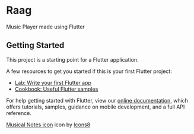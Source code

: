 # Raag

Music Player made using Flutter

## Getting Started

This project is a starting point for a Flutter application.

A few resources to get you started if this is your first Flutter project:

- [Lab: Write your first Flutter app](https://flutter.dev/docs/get-started/codelab)
- [Cookbook: Useful Flutter samples](https://flutter.dev/docs/cookbook)

For help getting started with Flutter, view our
[online documentation](https://flutter.dev/docs), which offers tutorials,
samples, guidance on mobile development, and a full API reference.

<a target="_blank" href="https://icons8.com/icons/set/musical-notes">Musical Notes icon</a> icon by <a target="_blank" href="https://icons8.com">Icons8</a>